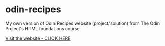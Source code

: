 # odin-recipes

My own version of Odin Recipes website (project/solution) from The Odin Project's HTML foundations course.


[Visit the website - CLICK HERE](https://reversed-heartbeat.github.io/odin-recipes/)
